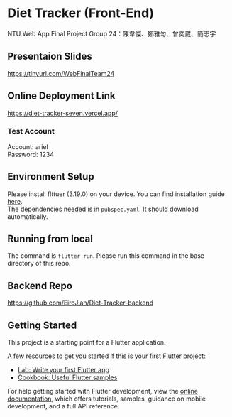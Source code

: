 # Diet Tracker (Front-End)
NTU Web App Final Project
Group 24：陳韋傑、鄭雅勻、曾奕崴、簡志宇

## Presentaion Slides
https://tinyurl.com/WebFinalTeam24

## Online Deployment Link
https://diet-tracker-seven.vercel.app/  

### Test Account
Account: ariel  
Password: 1234  

## Environment Setup
Please install flttuer (3.19.0) on your device. You can find installation guide [here](https://docs.flutter.dev/get-started/install/windows/web?tab=download).  
The dependencies needed is in `pubspec.yaml`. It should download automatically.

## Running from local
The command is `flutter run`. Please run this command in the base directory of this repo.

## Backend Repo
https://github.com/EircJian/Diet-Tracker-backend

## Getting Started

This project is a starting point for a Flutter application.

A few resources to get you started if this is your first Flutter project:

- [Lab: Write your first Flutter app](https://docs.flutter.dev/get-started/codelab)
- [Cookbook: Useful Flutter samples](https://docs.flutter.dev/cookbook)

For help getting started with Flutter development, view the
[online documentation](https://docs.flutter.dev/), which offers tutorials,
samples, guidance on mobile development, and a full API reference.
